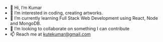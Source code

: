 - 👋 Hi, I’m Kumar
- 👀 I’m interested in coding, creating artworks.
- 🌱 I’m currently learning Full Stack Web Development using React, Node and MongoDB.
- 💞️ I’m looking to collaborate on something I can contribute 
- 📫 Reach me at kutekumar@gmail.com


